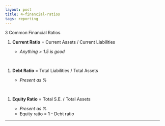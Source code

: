 ```yaml
---
layout: post
title: 4-financial-ratios
tags: reporting
---
```


3 Common Financial Ratios   
 
1. **Current Ratio** = Current Assets / Current Liabilities   
   
   - *Anything > 1.5 is good*   
<br>

1. **Debt Ratio** = Total Liabilities / Total Assets 
   
   - *Present as %*    
<br>

1. **Equity Ratio** = Total S.E. / Total Assets   
   
   - *Present as %* 
   - Equity ratio = 1 - Debt ratio 
---
